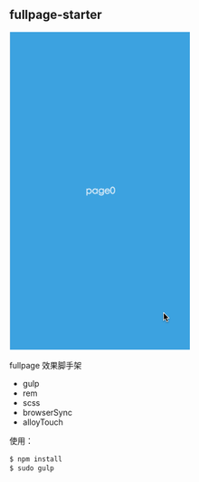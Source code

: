 ## fullpage-starter

![demo](./demo.gif)

fullpage 效果脚手架

- gulp
- rem
- scss
- browserSync
- alloyTouch



使用：

```
$ npm install
$ sudo gulp
```

